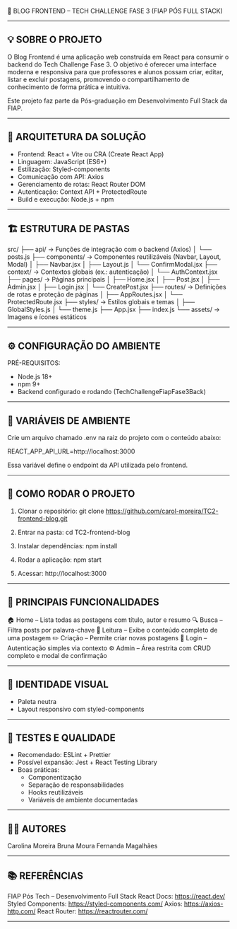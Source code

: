📰 BLOG FRONTEND – TECH CHALLENGE FASE 3 (FIAP PÓS FULL STACK)

---------------------------------------------------------------
💡 SOBRE O PROJETO
---------------------------------------------------------------
O Blog Frontend é uma aplicação web construída em React para consumir o backend do Tech Challenge Fase 3.
O objetivo é oferecer uma interface moderna e responsiva para que professores e alunos possam criar, editar,
listar e excluir postagens, promovendo o compartilhamento de conhecimento de forma prática e intuitiva.

Este projeto faz parte da Pós-graduação em Desenvolvimento Full Stack da FIAP.

---------------------------------------------------------------
🧩 ARQUITETURA DA SOLUÇÃO
---------------------------------------------------------------
- Frontend: React + Vite ou CRA (Create React App)
- Linguagem: JavaScript (ES6+)
- Estilização: Styled-components
- Comunicação com API: Axios
- Gerenciamento de rotas: React Router DOM
- Autenticação: Context API + ProtectedRoute
- Build e execução: Node.js + npm

---------------------------------------------------------------
🏗️ ESTRUTURA DE PASTAS
---------------------------------------------------------------
src/
 ├── api/               -> Funções de integração com o backend (Axios)
 │    └── posts.js
 ├── components/        -> Componentes reutilizáveis (Navbar, Layout, Modal)
 │    ├── Navbar.jsx
 │    ├── Layout.js
 │    └── ConfirmModal.jsx
 ├── context/           -> Contextos globais (ex.: autenticação)
 │    └── AuthContext.jsx
 ├── pages/             -> Páginas principais
 │    ├── Home.jsx
 │    ├── Post.jsx
 │    ├── Admin.jsx
 │    ├── Login.jsx
 │    └── CreatePost.jsx
 ├── routes/            -> Definições de rotas e proteção de páginas
 │    ├── AppRoutes.jsx
 │    └── ProtectedRoute.jsx
 ├── styles/            -> Estilos globais e temas
 │    ├── GlobalStyles.js
 │    └── theme.js
 ├── App.jsx
 ├── index.js
 └── assets/            -> Imagens e ícones estáticos

---------------------------------------------------------------
⚙️ CONFIGURAÇÃO DO AMBIENTE
---------------------------------------------------------------
PRÉ-REQUISITOS:
- Node.js 18+
- npm 9+
- Backend configurado e rodando (TechChallengeFiapFase3Back)

---------------------------------------------------------------
🔑 VARIÁVEIS DE AMBIENTE
---------------------------------------------------------------
Crie um arquivo chamado .env na raiz do projeto com o conteúdo abaixo:

REACT_APP_API_URL=http://localhost:3000

Essa variável define o endpoint da API utilizada pelo frontend.

---------------------------------------------------------------
🚀 COMO RODAR O PROJETO
---------------------------------------------------------------
1. Clonar o repositório:
   git clone https://github.com/carol-moreira/TC2-frontend-blog.git

2. Entrar na pasta:
   cd TC2-frontend-blog

3. Instalar dependências:
   npm install

4. Rodar a aplicação:
   npm start

5. Acessar:
   http://localhost:3000

---------------------------------------------------------------
🧠 PRINCIPAIS FUNCIONALIDADES
---------------------------------------------------------------
🏠 Home – Lista todas as postagens com título, autor e resumo
🔍 Busca – Filtra posts por palavra-chave
📖 Leitura – Exibe o conteúdo completo de uma postagem
✏️ Criação – Permite criar novas postagens
🔐 Login – Autenticação simples via contexto
⚙️ Admin – Área restrita com CRUD completo e modal de confirmação

---------------------------------------------------------------
🎨 IDENTIDADE VISUAL
---------------------------------------------------------------
- Paleta neutra
- Layout responsivo com styled-components
---------------------------------------------------------------
🧪 TESTES E QUALIDADE
---------------------------------------------------------------
- Recomendado: ESLint + Prettier
- Possível expansão: Jest + React Testing Library
- Boas práticas:
  * Componentização
  * Separação de responsabilidades
  * Hooks reutilizáveis
  * Variáveis de ambiente documentadas

---------------------------------------------------------------
👩‍💻 AUTORES
---------------------------------------------------------------
Carolina Moreira 
Bruna Moura 
Fernanda Magalhães

---------------------------------------------------------------
📚 REFERÊNCIAS
---------------------------------------------------------------
FIAP Pós Tech – Desenvolvimento Full Stack
React Docs: https://react.dev/
Styled Components: https://styled-components.com/
Axios: https://axios-http.com/
React Router: https://reactrouter.com/

---------------------------------------------------------------
